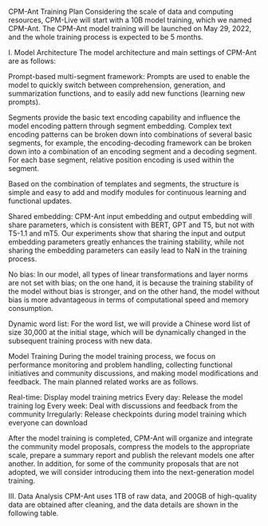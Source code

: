 CPM-Ant Training Plan
Considering the scale of data and computing resources, CPM-Live will start with a 10B model training, which we named CPM-Ant. The CPM-Ant model training will be launched on May 29, 2022, and the whole training process is expected to be 5 months.

I. Model Architecture
The model architecture and main settings of CPM-Ant are as follows:


Prompt-based multi-segment framework: Prompts are used to enable the model to quickly switch between comprehension, generation, and summarization functions, and to easily add new functions (learning new prompts).

Segments provide the basic text encoding capability and influence the model encoding pattern through segment embedding. Complex text encoding patterns can be broken down into combinations of several basic segments, for example, the encoding-decoding framework can be broken down into a combination of an encoding segment and a decoding segment. For each base segment, relative position encoding is used within the segment.

Based on the combination of templates and segments, the structure is simple and easy to add and modify modules for continuous learning and functional updates.

Shared embedding: CPM-Ant input embedding and output embedding will share parameters, which is consistent with BERT, GPT and T5, but not with T5-1.1 and mT5. Our experiments show that sharing the input and output embedding parameters greatly enhances the training stability, while not sharing the embedding parameters can easily lead to NaN in the training process.

No bias: In our model, all types of linear transformations and layer norms are not set with bias; on the one hand, it is because the training stability of the model without bias is stronger, and on the other hand, the model without bias is more advantageous in terms of computational speed and memory consumption.

Dynamic word list: For the word list, we will provide a Chinese word list of size 30,000 at the initial stage, which will be dynamically changed in the subsequent training process with new data.


Model Training
During the model training process, we focus on performance monitoring and problem handling, collecting functional initiatives and community discussions, and making model modifications and feedback. The main planned related works are as follows.

Real-time: Display model training metrics
Every day: Release the model training log
Every week: Deal with discussions and feedback from the community
Irregularly: Release checkpoints during model training which everyone can download

After the model training is completed, CPM-Ant will organize and integrate the community model proposals, compress the models to the appropriate scale, prepare a summary report and publish the relevant models one after another. In addition, for some of the community proposals that are not adopted, we will consider introducing them into the next-generation model training.

III. Data Analysis
CPM-Ant uses 1TB of raw data, and 200GB of high-quality data are obtained after cleaning, and the data details are shown in the following table.
